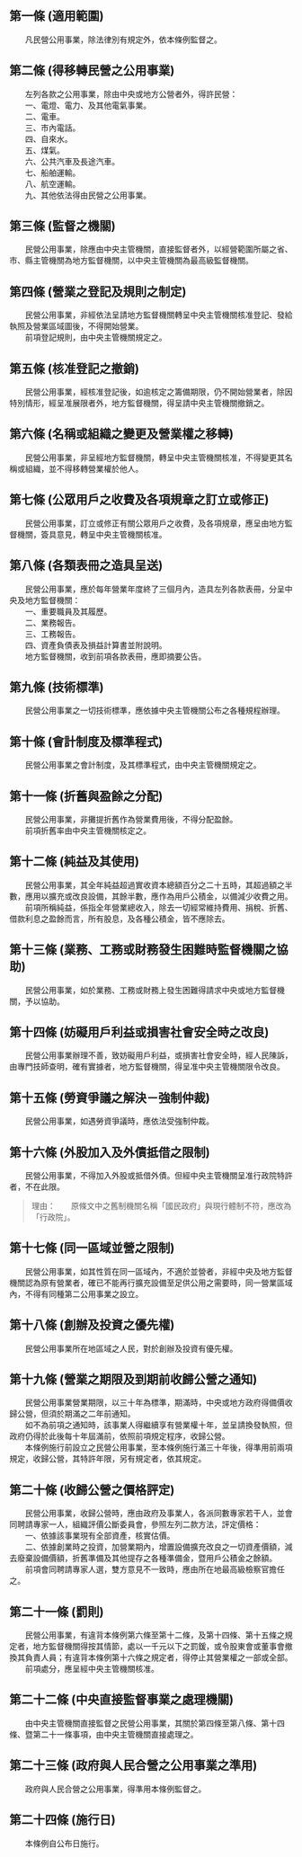 第一條 (適用範圍)
-----------------
　　凡民營公用事業，除法律別有規定外，依本條例監督之。  


第二條 (得移轉民營之公用事業)
-----------------------------
　　左列各款之公用事業，除由中央或地方公營者外，得許民營：  
　　一、電燈、電力、及其他電氣事業。  
　　二、電車。  
　　三、市內電話。  
　　四、自來水。  
　　五、煤氣。  
　　六、公共汽車及長途汽車。  
　　七、船舶運輸。  
　　八、航空運輸。  
　　九、其他依法得由民營之公用事業。  


第三條 (監督之機關)
-------------------
　　民營公用事業，除應由中央主管機關，直接監督者外，以經營範圍所屬之省、市、縣主管機關為地方監督機關，以中央主管機關為最高級監督機關。  


第四條 (營業之登記及規則之制定)
-------------------------------
　　民營公用事業，非經依法呈請地方監督機關轉呈中央主管機關核准登記、發給執照及營業區域圖後，不得開始營業。  
　　前項登記規則，由中央主管機關規定之。  


第五條 (核准登記之撤銷)
-----------------------
　　民營公用事業，經核准登記後，如逾核定之籌備期限，仍不開始營業者，除因特別情形，經呈准展限者外，地方監督機關，得呈請中央主管機關撤銷之。  


第六條 (名稱或組織之變更及營業權之移轉)
---------------------------------------
　　民營公用事業，非呈經地方監督機關，轉呈中央主管機關核准，不得變更其名稱或組織，並不得移轉營業權於他人。  


第七條 (公眾用戶之收費及各項規章之訂立或修正)
---------------------------------------------
　　民營公用事業，訂立或修正有關公眾用戶之收費，及各項規章，應呈由地方監督機關，簽具意見，轉呈中央主管機關核准。  


第八條 (各類表冊之造具呈送)
---------------------------
　　民營公用事業，應於每年營業年度終了三個月內，造具左列各款表冊，分呈中央及地方監督機關：  
　　一、重要職員及其履歷。  
　　二、業務報告。  
　　三、工務報告。  
　　四、資產負債表及損益計算書並附說明。  
　　地方監督機關，收到前項各款表冊，應即摘要公告。  


第九條 (技術標準)
-----------------
　　民營公用事業之一切技術標準，應依據中央主管機關公布之各種規程辦理。  


第十條 (會計制度及標準程式)
---------------------------
　　民營公用事業之會計制度，及其標準程式，由中央主管機關規定之。  


第十一條 (折舊與盈餘之分配)
---------------------------
　　民營公用事業，非攤提折舊作為營業費用後，不得分配盈餘。  
　　前項折舊率由中央主管機關核定之。  


第十二條 (純益及其使用)
-----------------------
　　民營公用事業，其全年純益超過實收資本總額百分之二十五時，其超過額之半數，應用以擴充或改良設備，其餘半數，應作為用戶公積金，以備減少收費之用。  
　　前項所稱純益，係指全年營業總收入，除去一切經常維持費用、捐稅、折舊、借款利息之盈餘而言，所有股息，及各種公積金，皆不應除去。  


第十三條 (業務、工務或財務發生困難時監督機關之協助)
---------------------------------------------------
　　民營公用事業，如於業務、工務或財務上發生困難得請求中央或地方監督機關，予以協助。  


第十四條 (妨礙用戶利益或損害社會安全時之改良)
---------------------------------------------
　　民營公用事業辦理不善，致妨礙用戶利益，或損害社會安全時，經人民陳訴，由專門技師查明，確有實據者，地方監督機關，得呈准中央主管機關限令改良。  


第十五條 (勞資爭議之解決－強制仲裁)
-----------------------------------
　　民營公用事業，如遇勞資爭議時，應依法受強制仲裁。  


第十六條 (外股加入及外債抵借之限制)
-----------------------------------
　　民營公用事業，不得加入外股或抵借外債。但經中央主管機關呈准行政院特許者，不在此限。  
> 理由：　　原條文中之舊制機關名稱「國民政府」與現行體制不符，應改為「行政院」。



第十七條 (同一區域並營之限制)
-----------------------------
　　民營公用事業，如其性質在同一區域內，不適於並營者，非經中央及地方監督機關認為原有營業者，確已不能再行擴充設備至足供公用之需要時，同一營業區域內，不得有同種第二公用事業之設立。  


第十八條 (創辦及投資之優先權)
-----------------------------
　　民營公用事業所在地區域之人民，對於創辦及投資有優先權。  


第十九條 (營業之期限及到期前收歸公營之通知)
-------------------------------------------
　　民營公用事業營業期限，以三十年為標準，期滿時，中央或地方政府得備價收歸公營，但須於期滿之二年前通知。  
　　如不為前項之通知時，該事業人得繼續享有營業權十年，並呈請換發執照，但政府仍得於此後每十年屆滿前，依照前項規定程序，收歸公營。  
　　本條例施行前設立之民營公用事業，至本條例施行滿三十年後，得準用前兩項規定，收歸公營，其特許年限，另有規定者，依其規定。  


第二十條 (收歸公營之價格評定)
-----------------------------
　　民營公用事業，收歸公營時，應由政府及事業人，各派同數專家若干人，並會同聘請專家一人，組織評價公斷委員會，參照左列二款方法，評定價格：  
　　一、依據該事業現有全部資產，核實估價。  
　　二、依據創業時之投資，加營業期內，增置設備擴充改良之一切資產價額，減去廢棄設備價額，折舊準備及其他提存之各種準備金，暨用戶公積金之餘額。  
　　前項會同聘請專家人選，雙方意見不一致時，應由所在地最高級檢察官擔任之。  


第二十一條 (罰則)
-----------------
　　民營公用事業，有違背本條例第六條至第十二條，及第十四條、第十五條之規定者，地方監督機關得按其情節，處以一千元以下之罰鍰，或令股東會或董事會撤換其負責人員；有違背本條例第十六條之規定者，得停止其營業權之一部或全部。  
　　前項處分，應呈經中央主管機關核准。  


第二十二條 (中央直接監督事業之處理機關)
---------------------------------------
　　由中央主管機關直接監督之民營公用事業，其關於第四條至第八條、第十四條、暨第二十一條事項，由中央主管機關直接處理之。  


第二十三條 (政府與人民合營之公用事業之準用)
-------------------------------------------
　　政府與人民合營之公用事業，得準用本條例監督之。  


第二十四條 (施行日)
-------------------
　　本條例自公布日施行。